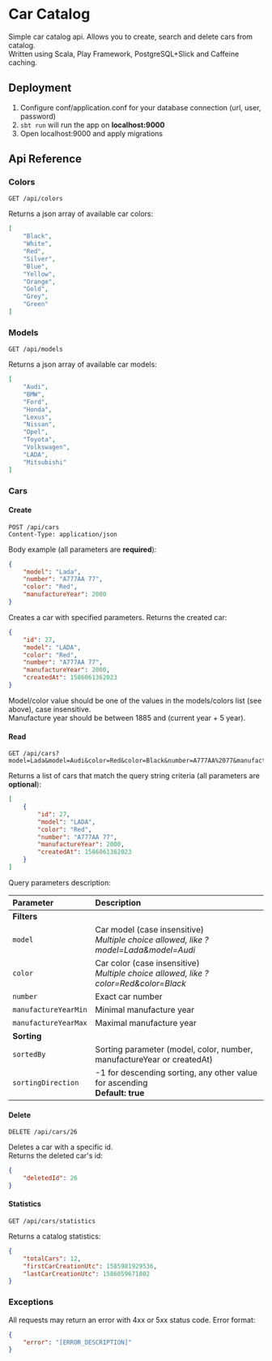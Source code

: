 # Car Catalog
Simple car catalog api. Allows you to create, search and delete cars from catalog.  
Written using Scala, Play Framework, PostgreSQL+Slick and Caffeine caching.  

## Deployment
1. Configure conf/application.conf for your database connection (url, user, password)
2. `sbt run` will run the app on **localhost:9000**
3. Open localhost:9000 and apply migrations

## Api Reference
### Colors
```http
GET /api/colors
```
Returns a json array of available car colors:
```json
[
    "Black",
    "White",
    "Red",
    "Silver",
    "Blue",
    "Yellow",
    "Orange",
    "Gold",
    "Grey",
    "Green"
]
```

### Models
```http
GET /api/models
```
Returns a json array of available car models:
```json
[
    "Audi",
    "BMW",
    "Ford",
    "Honda",
    "Lexus",
    "Nissan",
    "Opel",
    "Toyota",
    "Volkswagen",
    "LADA",
    "Mitsubishi"
]
```

### Cars
  
#### Create
```http
POST /api/cars
Content-Type: application/json
```
Body example (all parameters are **required**):
```json
{
    "model": "Lada",
    "number": "A777AA 77",
    "color": "Red",
    "manufactureYear": 2000
}
```
Creates a car with specified parameters. Returns the created car: 
```json
{
    "id": 27,
    "model": "LADA",
    "color": "Red",
    "number": "A777AA 77",
    "manufactureYear": 2000,
    "createdAt": 1586061362023
}
```
Model/color value should be one of the values in the models/colors list (see above), case insensitive.  
Manufacture year should be between 1885 and (current year + 5 year). 

#### Read
```http
GET /api/cars?model=Lada&model=Audi&color=Red&color=Black&number=A777AA%2077&manufactureYearMin=1850&manufactureYearMax=2020&sortedBy=model&sortingDirection=-1
```
Returns a list of cars that match the query string criteria (all parameters are **optional**):
```json
[
    {
        "id": 27,
        "model": "LADA",
        "color": "Red",
        "number": "A777AA 77",
        "manufactureYear": 2000,
        "createdAt": 1586061362023
    }
]
```
  
Query parameters description: 

| Parameter | Description |
| :--- | :--- |
|**Filters**|
| `model` |  Car model (case insensitive)<br> _Multiple choice allowed, like ?model=Lada&model=Audi_|
| `color` |  Car color (case insensitive)<br> _Multiple choice allowed, like ?color=Red&color=Black_ |
| `number` | Exact car number |
| `manufactureYearMin` | Minimal manufacture year |
| `manufactureYearMax` | Maximal manufacture year |
|**Sorting**|
| `sortedBy` | Sorting parameter (model, color, number, manufactureYear or createdAt) |
| `sortingDirection` | -1 for descending sorting, any other value for ascending<br>**Default: true** |

#### Delete
```http
DELETE /api/cars/26
```
Deletes a car with a specific id.   
Returns the deleted car's id:
```json
{
    "deletedId": 26
}
```

#### Statistics
```http request
GET /api/cars/statistics
```
Returns a catalog statistics:
```json
{
    "totalCars": 12,
    "firstCarCreationUtc": 1585981929536,
    "lastCarCreationUtc": 1586059671802
}
```

### Exceptions
All requests may return an error with 4xx or 5xx status code.
Error format:
```json
{
    "error": "[ERROR_DESCRIPTION]"
}
```
